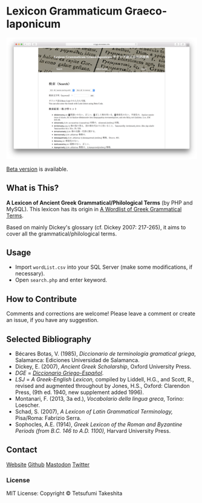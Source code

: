 # Lexicon Grammaticum Graeco-Iaponicum

![Lexicon](img/scr01.png)

[Beta version](https://lggi.stromateis.info/search.php) is available.

## What is This?
**A Lexicon of Ancient Greek Grammatical/Philological Terms** (by PHP and MySQL). This lexicon has its origin in [A Wordlist of Greek Grammatical Terms](https://www.stromateis.info/zib/gramm_term.html).


Based on mainly Dickey's glossary (cf. Dickey 2007: 217-265), it aims to cover all the grammatical/philological terms.

## Usage
- Import `wordList.csv` into your SQL Server (make some modifications, if necessary).
- Open `search.php` and enter keyword.

## How to Contribute
Comments and corrections are welcome! Please leave a comment or create an issue, if you have any suggestion.

## Selected Bibliography

- Bécares Botas, V. (1985), *Diccionario de terminología gramatical griega*, Salamanca: Ediciones Universidad de Salamanca.
- Dickey, E. (2007), *Ancient Greek Scholarship*, Oxford University Press.
- *DGE* = [*Diccionario Griego-Español*](http://dge.cchs.csic.es).
- *LSJ* = *A Greek-English Lexicon,* compiled by Liddell, H.G., and Scott, R., revised and augmented throughout by Jones, H.S., Oxford: Clarendon Press, (9th ed. 1940, new supplement added 1996).
- Montanari, F. (2013, 3a ed.), *Vocabolario della lingua greca*, Torino: Loescher.
- Schad, S. (2007), *A Lexicon of Latin Grammatical Terminology,* Pisa/Roma: Fabrizio Serra.
- Sophocles, A.E. (1914), *Greek Lexicon of the Roman and Byzantine Periods (from B.C. 146 to A.D. 1100),* Harvard University Press.

## Contact
[Website](https://www.stromateis.info) [Github](https://github.com/ncrt035) [Mastodon](https://gnosia.info/@ncrt035) [Twitter](https://twitter.com/ncrt035)

### License
MIT License: Copyright &copy; Tetsufumi Takeshita
